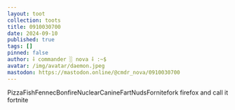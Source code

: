 ```yaml
---
layout: toot
collection: toots
title: 0910030700
date: 2024-09-10
published: true
tags: []
pinned: false
author: ⸸ commander ░ nova ⸸ :~$
avatar: /img/avatar/daemon.jpeg
mastodon: https://mastodon.online/@cmdr_nova/0910030700
---
```


PizzaFishFennecBonfireNuclearCanineFartNudsFornitefork firefox and call it fortnite
